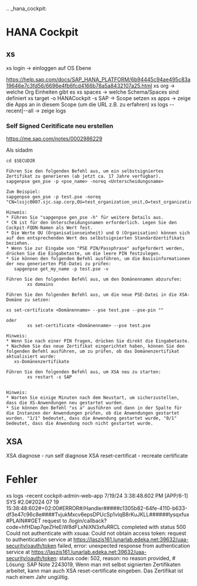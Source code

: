 .. _hana_cockpit:

# HANA Cockpit

## xs

xs login   -> einloggen auf OS Ebene

https://help.sap.com/docs/SAP_HANA_PLATFORM/6b94445c94ae495c83a19646e7c3fd56/6696e4fb6fcd4166b78a5a8432107a25.html
xs org     -> welche Org Einheiten gibt es 
xs spaces -> welche Schema/Spaces sind definiert
xs target -o HANACockpit -s SAP   -> Scope setzen
xs apps   -> zeige die Apps an in diesem Scope (um die URL z.B. zu erfahren)
xs logs --recent|--all <app>   -> zeige logs


### Self Signed Ceritificate neu erstellen
https://me.sap.com/notes/0002986229

Als sidadm 

```
cd $SECUDIR

Führen Sie den folgenden Befehl aus, um ein selbstsigniertes Zertifikat zu generieren (ab jetzt ca. 17 Jahre verfügbar).
sapgenpse gen_pse -p <pse_name> -noreq <Unterscheidungsname>

Zum Beispiel: 
sapgenpse gen_pse -p test.pse -noreq "CN=lssjc0007.sjc.sap.corp,OU=test_organization_unit,O=test_organization,C=DE"

Hinweis:
* Führen Sie "sapgenpse gen_pse -h" für weitere Details aus.
* CN ist für den Unterscheidungsnamen erforderlich. Legen Sie den Cockpit-FQDN-Namen als Wert fest.
* Die Werte OU (Organisationseinheit) und O (Organisation) können sich auf den entsprechenden Wert des selbstsignierten Standardzertifikats beziehen.
* Wenn Sie zur Eingabe von "PSE PIN/Passphrase" aufgefordert werden, drücken Sie die Eingabetaste, um die leere PIN festzulegen.
* Sie können den folgenden Befehl ausführen, um die Basisinformationen der neu generierten PSE-Datei zu prüfen:
   sapgenpse get_my_name -p test.pse -v

Führen Sie den folgenden Befehl aus, um den Domänennamen abzurufen:
        xs domains

Führen Sie den folgenden Befehl aus, um die neue PSE-Datei in die XSA-Domäne zu setzen:

xs set-certificate <Domänenname> --pse test.pse --pse-pin ""

oder
        xs set-certificate <Domänenname> --pse test.pse

Hinweis:
* Wenn Sie nach einer PIN fragen, drücken Sie direkt die Eingabetaste.
* Nachdem Sie das neue Zertifikat eingerichtet haben, können Sie den folgenden Befehl ausführen, um zu prüfen, ob das Domänenzertifikat aktualisiert wurde:
   xs-Domänenzertifikate

Führen Sie den folgenden Befehl aus, um XSA neu zu starten:
        xs restart -s SAP


Hinweis:
* Warten Sie einige Minuten nach dem Neustart, um sicherzustellen, dass die XS-Anwendungen neu gestartet wurden.
* Sie können den Befehl "xs a" ausführen und dann in der Spalte für die Instanzen der Anwendungen prüfen, ob die Anwendungen gestartet wurden. "1/1" bedeutet, dass die Anwendung gestartet wurde, "0/1" bedeutet, dass die Anwendung noch nicht gestartet wurde.
```



## XSA

XSA diagnose - run self diagnose
XSA reset-certificat  - recreate certificate


# Fehler
xs logs -recent cockpit-admin-web-app
7/19/24 3:38:48.602 PM [APP/6-1] SYS   #2.0#2024 07 19 15:38:48:602#+02:00#ERROR#/Handler#####c1305b82-64fe-4110-b633-df3e47c96c8e####TvjukMxcv6epsDPUcSp1vlqB8rKuJKLL######lysqxfux#PLAIN##GET request to /login/callback?code=hfHDap7qeZHeEiW8dFLxNiXN3xfuRRCL completed with status 500 Could not authenticate with xsuaa: Could not obtain access token: request to authentication service at https://laszis161.lunarlab.edeka.net:39632/uaa-security/oauth/token failed, error: unexpected response from authentication service at https://laszis161.lunarlab.edeka.net:39632/uaa-security/oauth/token: status code: 502, reason: no reason provided, #
Lösung: 
SAP Note 2243019, Wenn man mit selbst signierten Zertifikaten arbeitet, kann man auch XSA reset-certificate eingeben. Das Zertifikat ist nach einem Jahr ungültig.